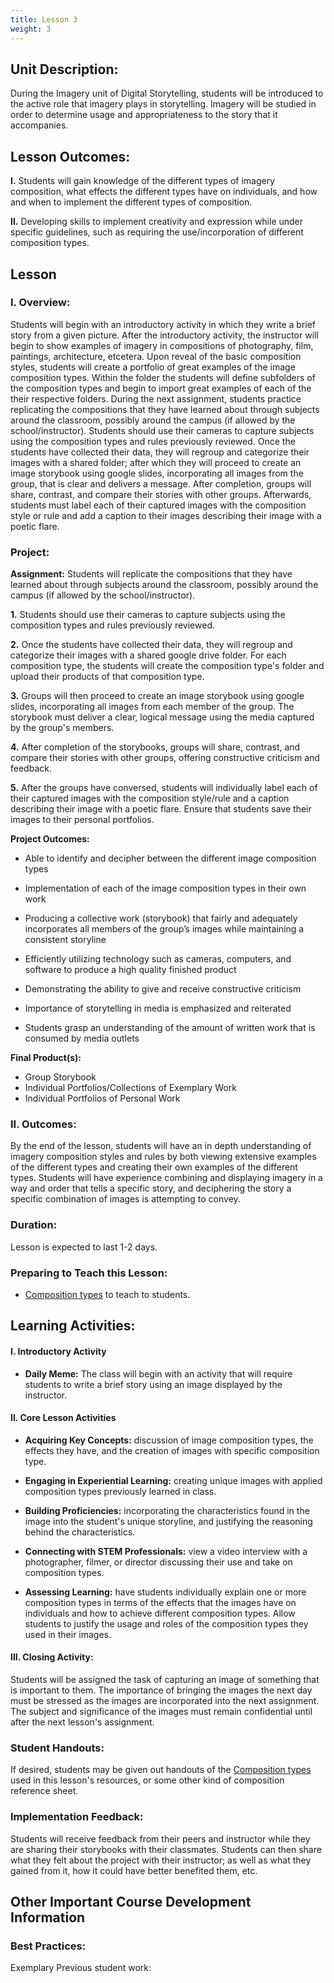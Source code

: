 ```yaml
---
title: Lesson 3
weight: 3
---
```

## Unit Description: 
During the Imagery unit of Digital Storytelling, students will be introduced to the active role that imagery plays in storytelling. Imagery will be studied in order to determine usage and appropriateness to the story that it accompanies. 


## Lesson Outcomes:
**I.** Students will gain knowledge of the different types of imagery composition, what effects the different types have on individuals, and how and when to implement the different types of composition. 

**II.** Developing skills to implement creativity and expression while under specific guidelines, such as requiring the use/incorporation of different composition types.

## Lesson
 ### I. Overview:
Students will begin with an introductory activity in which they write a brief story from a given picture. After the introductory activity, the instructor will begin to show examples of imagery in compositions of photography, film, paintings, architecture, etcetera. Upon reveal of the basic composition styles, students will create a portfolio of great examples of the image composition types.
Within the folder the students will define subfolders of the composition types and begin to import great examples of each of the their respective folders. During the next assignment, students practice replicating the compositions that they have learned about through subjects around the classroom, possibly around the campus (if allowed by the school/instructor). Students should use their cameras to capture subjects using the composition types and rules previously reviewed. Once the students have collected their data, they will regroup and categorize their images with a shared folder; after which they will proceed to create an image storybook using google slides, incorporating all images from the group, that is clear and delivers a message. After completion, groups will share, contrast, and compare their stories with other groups. Afterwards, students must label each of their captured images with the composition style or rule and add a caption to their images describing their image with a poetic flare.

### Project:
**Assignment:**  Students will replicate the compositions that they have learned about through subjects around the classroom, possibly around the campus (if allowed by the school/instructor).

		

 **1.** Students should use their cameras to capture subjects using the composition types and rules previously reviewed. 
 
 **2.** Once the students have collected their data, they will regroup and categorize their images with a shared google drive folder. For each composition type, the students will create the composition type's folder and upload their products of that composition type.
 
 **3.** Groups will then proceed to create an image storybook using google slides, incorporating all images from each member of the group. The storybook must deliver a clear, logical message using the media captured by the group's members.
 
 **4.** After completion of the storybooks, groups will share, contrast, and compare their stories with other groups, offering constructive criticism and feedback.
 
 **5.** After the groups have conversed, students will individually label each of their captured images with the composition style/rule and a caption describing their image with a poetic flare. Ensure that students save their images to their personal portfolios.

**Project Outcomes:** 
 -   Able to identify and decipher between the different image composition types
    
 -   Implementation of each of the image composition types in their own work
    
 -   Producing a collective work (storybook) that fairly and adequately incorporates all members of the group’s images while maintaining a consistent storyline
    
 -   Efficiently utilizing technology such as cameras, computers, and software to produce a high quality finished product
    
 -   Demonstrating the ability to give and receive constructive criticism
    
 -   Importance of storytelling in media is emphasized and reiterated
    
 -   Students grasp an understanding of the amount of written work that is consumed by media outlets

**Final Product(s):**
	

 - Group Storybook
 - Individual Portfolios/Collections of Exemplary Work
 - Individual Portfolios of Personal Work

 

 ### II. Outcomes:
By the end of the lesson, students will have an in depth understanding of imagery composition styles and rules by both viewing extensive examples of the different types and creating their own examples of the different types. Students will have experience combining and displaying imagery in a way and order that tells a specific story, and deciphering the story a specific combination of images is attempting to convey.


### Duration: 
Lesson is expected to last 1-2 days.

### Preparing to Teach this Lesson:

- [Composition types](https://nofilmschool.com/2015/09/9-composition-techniques-make-images-eye-catching-biological-level) to teach to students.


## Learning Activities:

#### I. Introductory Activity
-  **Daily Meme:** The class will begin with an activity that will require students to write a brief story using an image displayed by the instructor.

#### II. Core Lesson Activities
- **Acquiring Key Concepts:** discussion of image composition types, the effects they have, and the creation of images with specific composition type.

- **Engaging in Experiential Learning:** creating unique images with applied composition types previously learned in class.

- **Building Proficiencies:** incorporating the characteristics found in the image into the student's unique storyline, and justifying the reasoning behind the characteristics.

- **Connecting with STEM Professionals:** view a video interview with a photographer, filmer, or director discussing their use and take on composition types.

- **Assessing Learning:** have students individually explain one or more composition types in terms of the effects that the images have on individuals and how to achieve different composition types. Allow students to justify the usage and roles of the composition types they used in their images. 
#### III. Closing Activity: 
Students will be assigned the task of capturing an image of something that is important to them. The importance of bringing the images the next day must be stressed as the images are incorporated into the next assignment. The subject and significance of the images must remain confidential until after the next lesson's assignment.



### Student Handouts:
If desired, students may be given out handouts of the [Composition types](https://nofilmschool.com/2015/09/9-composition-techniques-make-images-eye-catching-biological-level) used in this lesson's resources, or some other kind of composition reference sheet.

### Implementation Feedback: 
Students will receive feedback from their peers and instructor while they are sharing their storybooks with their classmates. Students can then share what they felt about the project with their instructor; as well as what they gained from it, how it could have better benefited them, etc.


## Other Important Course Development Information
### Best Practices:
Exemplary Previous student work: 
